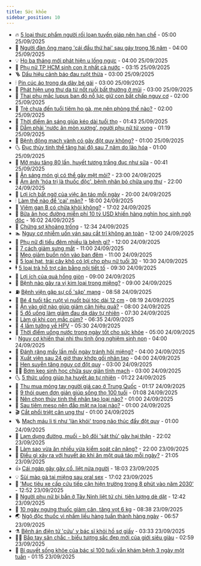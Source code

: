 ```yaml
---
title: Sức khỏe
sidebar_position: 10
---
```


<!-- vnexpress-suc-khoe:START -->
- 🔥 [5 loại thực phẩm người rối loạn tuyến giáp nên hạn chế](https://vnexpress.net/5-loai-thuc-pham-nguoi-roi-loan-tuyen-giap-nen-han-che-4943534.html) - 05:00 25/09/2025
- 🥰 [Người đàn ông mang &#39;cái đầu thứ hai&#39; sau gáy trong 16 năm](https://vnexpress.net/nguoi-dan-ong-mang-cai-dau-thu-hai-sau-gay-trong-16-nam-4943402.html) - 04:00 25/09/2025
- 💡 [Ho ba tháng mới phát hiện u lồng ngực](https://vnexpress.net/ho-ba-thang-moi-phat-hien-u-long-nguc-4943377.html) - 04:00 25/09/2025
- 🤗 [Phụ nữ TP HCM sinh con ít nhất cả nước](https://vnexpress.net/phu-nu-tp-hcm-sinh-con-it-nhat-ca-nuoc-4943405.html) - 03:15 25/09/2025
- 🪜 [Dấu hiệu cảnh báo đau ruột thừa](https://vnexpress.net/dau-hieu-canh-bao-dau-ruot-thua-4943415.html) - 03:00 25/09/2025
- 🕯 [Pin cúc áo trong dạ dày bé gái](https://vnexpress.net/pin-cuc-ao-trong-da-day-be-gai-4943382.html) - 03:00 25/09/2025
- 🤭 [Phát hiện ung thư da từ nốt ruồi bất thường ở mũi](https://vnexpress.net/phat-hien-ung-thu-da-tu-not-ruoi-bat-thuong-o-mui-4943354.html) - 03:00 25/09/2025
- 👀 [Thai phụ mắc lupus ban đỏ nỗ lực giữ con bất chấp nguy cơ](https://vnexpress.net/thai-phu-mac-lupus-ban-do-no-luc-giu-con-bat-chap-nguy-co-4943384.html) - 02:00 25/09/2025
- 🌋 [Trẻ chưa đến tuổi tiêm ho gà, mẹ nên phòng thế nào?](https://vnexpress.net/tre-chua-den-tuoi-tiem-ho-ga-me-nen-phong-the-nao-4943381.html) - 02:00 25/09/2025
- 🫶 [Thời điểm ăn sáng giúp kéo dài tuổi thọ](https://vnexpress.net/thoi-diem-an-sang-giup-keo-dai-tuoi-tho-4943078.html) - 01:43 25/09/2025
- 🦆 [Dẫm phải &#39;nước ăn mòn xương&#39;, người phụ nữ tử vong](https://vnexpress.net/dam-phai-nuoc-an-mon-xuong-nguoi-phu-nu-tu-vong-4942953.html) - 01:19 25/09/2025
- 🚀 [Bệnh động mạch vành có gây đột quỵ không?](https://vnexpress.net/benh-dong-mach-vanh-co-gay-dot-quy-khong-4943356.html) - 01:00 25/09/2025
- 🌜 [Đục thủy tinh thể tăng hai độ sau 7 năm do lão hóa](https://vnexpress.net/duc-thuy-tinh-the-tang-hai-do-sau-7-nam-do-lao-hoa-4943315.html) - 01:00 25/09/2025
- 🧰 [Mỡ máu tăng 80 lần, huyết tương trắng đục như sữa](https://vnexpress.net/mo-mau-tang-80-lan-huyet-tuong-trang-duc-nhu-sua-4943014.html) - 00:41 25/09/2025
- 💫 [Ăn sáng món gì có thể gây mệt mỏi?](https://vnexpress.net/an-sang-mon-gi-co-the-gay-met-moi-4941948.html) - 23:00 24/09/2025
- 🌝 [Ám ảnh &#39;hóa trị là thuốc độc&#39;, bệnh nhân bỏ chữa ung thư](https://vnexpress.net/am-anh-hoa-tri-la-thuoc-doc-benh-nhan-bo-chua-ung-thu-4941883.html) - 22:00 24/09/2025
- 🗽 [Lợi ích bất ngờ của việc ăn táo mỗi ngày](https://vnexpress.net/loi-ich-bat-ngo-cua-viec-an-tao-moi-ngay-4942239.html) - 20:00 24/09/2025
- 🕯 [Làm thế nào để &#39;cai&#39; mặn?](https://vnexpress.net/lam-the-nao-de-cai-man-4940451.html) - 18:00 24/09/2025
- 🦅 [Viêm gan B có chữa khỏi không?](https://vnexpress.net/viem-gan-b-co-chua-khoi-khong-4942222.html) - 17:02 24/09/2025
- 🦆 [Bữa ăn học đường miễn phí 10 tỷ USD khiến hàng nghìn học sinh ngộ độc](https://vnexpress.net/bua-an-hoc-duong-mien-phi-10-ty-usd-khien-hang-nghin-hoc-sinh-ngo-doc-4943321.html) - 16:02 24/09/2025
- 🎊 [Chứng sợ khoảng trống](https://vnexpress.net/suc-khoe/cam-nang/chung-so-khoang-trong-369) - 12:34 24/09/2025
- 🏊 [Nguy cơ nhiễm uốn ván sau cắt trĩ không an toàn](https://vnexpress.net/nguy-co-nhiem-uon-van-sau-cat-tri-khong-an-toan-4943191.html) - 12:00 24/09/2025
- 📝 [Phụ nữ đi tiểu đêm nhiều là bệnh gì?](https://vnexpress.net/phu-nu-di-tieu-dem-nhieu-la-benh-gi-4943099.html) - 12:00 24/09/2025
- 💯 [7 cách giảm sưng mắt](https://vnexpress.net/7-cach-giam-sung-mat-4942998.html) - 11:00 24/09/2025
- 🌊 [Mẹo giảm buồn nôn vào ban đêm](https://vnexpress.net/meo-giam-buon-non-vao-ban-dem-4942919.html) - 11:00 24/09/2025
- 🚀 [5 loại hạt, trái cây khô có lợi cho phụ nữ tuổi 30](https://vnexpress.net/5-loai-hat-trai-cay-kho-co-loi-cho-phu-nu-tuoi-30-4943126.html) - 10:30 24/09/2025
- 🕴 [5 loại trà hỗ trợ cân bằng nội tiết tố](https://vnexpress.net/5-loai-tra-ho-tro-can-bang-noi-tiet-to-4942438.html) - 09:30 24/09/2025
- 🗽 [Lợi ích của quả hồng giòn](https://vnexpress.net/loi-ich-cua-qua-hong-gion-4943097.html) - 09:00 24/09/2025
- 🎡 [Bệnh nào gây ra vị kim loại trong miệng?](https://vnexpress.net/benh-nao-gay-ra-vi-kim-loai-trong-mieng-4942984.html) - 09:00 24/09/2025
- ⛽️ [Bệnh viện gặp sự cố &#39;sập&#39; mạng](https://vnexpress.net/bac-si-quay-lai-viet-tay-vi-benh-vien-sap-mang-4943061.html) - 08:58 24/09/2025
- 🦆 [Bé 4 tuổi tắc ruột vì nuốt búi tóc dài 12 cm](https://vnexpress.net/be-4-tuoi-tac-ruot-vi-nuot-bui-toc-dai-12-cm-4943021.html) - 08:19 24/09/2025
- 🤩 [Ăn vào giờ nào giúp giảm cân hiệu quả?](https://vnexpress.net/an-vao-gio-nao-giup-giam-can-hieu-qua-4943092.html) - 08:00 24/09/2025
- 🦒 [5 đồ uống làm giảm đau dạ dày tự nhiên](https://vnexpress.net/5-do-uong-lam-giam-dau-da-day-tu-nhien-4943041.html) - 07:30 24/09/2025
- 💫 [Làm gì khi con mắc cúm?](https://vnexpress.net/lam-gi-khi-con-mac-cum-4942968.html) - 06:35 24/09/2025
- 🐘 [4 lầm tưởng về HPV](https://vnexpress.net/4-lam-tuong-ve-hpv-4942451.html) - 05:30 24/09/2025
- 🚀 [Thời điểm uống nước trong ngày tốt cho sức khỏe](https://vnexpress.net/thoi-diem-uong-nuoc-trong-ngay-tot-cho-suc-khoe-4942846.html) - 05:00 24/09/2025
- 🕯 [Nguy cơ khiến thai nhi thụ tinh ống nghiệm sinh non](https://vnexpress.net/nguy-co-khien-thai-nhi-thu-tinh-ong-nghiem-sinh-non-4942965.html) - 04:00 24/09/2025
- 🦏 [Đánh răng mấy lần mỗi ngày tránh hôi miệng?](https://vnexpress.net/danh-rang-may-lan-moi-ngay-tranh-hoi-mieng-4942909.html) - 04:00 24/09/2025
- 🦄 [Xuất viện sau 24 giờ thay khớp gối nhân tạo](https://vnexpress.net/xuat-vien-sau-24-gio-thay-khop-goi-nhan-tao-4942894.html) - 04:00 24/09/2025
- 🦒 [Hen suyễn tăng nguy cơ đột quỵ](https://vnexpress.net/hen-suyen-tang-nguy-co-dot-quy-4942853.html) - 03:00 24/09/2025
- 👨‍🏫 [Bơm keo sinh học chữa suy giãn tĩnh mạch](https://vnexpress.net/bom-keo-sinh-hoc-chua-suy-gian-tinh-mach-4942851.html) - 03:00 24/09/2025
- 🌜 [5 thức uống giúp hạ huyết áp tự nhiên](https://vnexpress.net/5-thuc-uong-giup-ha-huyet-ap-tu-nhien-4942644.html) - 01:22 24/09/2025
- 🚀 [Thu mua móng tay người giá cao ở Trung Quốc](https://vnexpress.net/thu-mua-mong-tay-nguoi-gia-cao-o-trung-quoc-4942616.html) - 01:17 24/09/2025
- 💃 [9 thói quen đơn giản giúp sống thọ 100 tuổi](https://vnexpress.net/9-thoi-quen-don-gian-giup-song-tho-100-tuoi-4942429.html) - 01:08 24/09/2025
- 💯 [Nên chọn thủy tinh thể nhân tạo loại nào?](https://vnexpress.net/nen-chon-thuy-tinh-the-nhan-tao-loai-nao-4942814.html) - 01:00 24/09/2025
- 🤔 [Sau tiêm meso nên đắp mặt nạ loại nào?](https://vnexpress.net/sau-tiem-meso-nen-dap-mat-na-loai-nao-4942764.html) - 01:00 24/09/2025
- 🎬 [Cắt phổi triệt căn ung thư](https://vnexpress.net/cat-phoi-triet-can-ung-thu-4942658.html) - 01:00 24/09/2025
- 🪜 [Mạch máu li ti như &#39;làn khói&#39; trong não thúc đẩy đột quỵ](https://vnexpress.net/mach-mau-li-ti-nhu-lan-khoi-trong-nao-thuc-day-dot-quy-4942652.html) - 01:00 24/09/2025
- 🦣 [Lạm dụng đường, muối - bộ đôi &#39;sát thủ&#39; gây hại thận](https://vnexpress.net/lam-dung-duong-muoi-bo-doi-sat-thu-gay-hai-than-4941652.html) - 22:02 23/09/2025
- 🧐 [Làm sao vừa ăn nhiều vừa kiểm soát cân nặng?](https://vnexpress.net/lam-sao-vua-an-nhieu-vua-kiem-soat-can-nang-4941973.html) - 22:00 23/09/2025
- 🤡 [Điều gì xảy ra với huyết áp khi ăn một quả táo mỗi ngày?](https://vnexpress.net/dieu-gi-xay-ra-voi-huyet-ap-khi-an-mot-qua-tao-moi-ngay-4942191.html) - 21:05 23/09/2025
- 👍 [Cái ngáp gây gãy cổ, liệt nửa người](https://vnexpress.net/cai-ngap-gay-gay-co-liet-nua-nguoi-4942391.html) - 18:03 23/09/2025
- 💡 [Sùi mào gà tại miệng sau oral sex](https://vnexpress.net/sui-mao-ga-tai-mieng-sau-oral-sex-4942363.html) - 17:02 23/09/2025
- 💯 [&#39;Mục tiêu xe cấp cứu tiếp cận hiện trường trong 8 phút vào năm 2030&#39;](https://vnexpress.net/muc-tieu-xe-cap-cuu-tiep-can-hien-truong-trong-8-phut-vao-nam-2030-4942601.html) - 12:52 23/09/2025
- 🧠 [Người phụ nữ bị bắn ở Tây Ninh liệt tứ chi, tiên lượng dè dặt](https://vnexpress.net/nguoi-phu-nu-bi-ban-o-tay-ninh-liet-tu-chi-tien-luong-de-dat-4942768.html) - 12:42 23/09/2025
- 🎡 [10 ngày ngưng thuốc giảm cân, tăng vọt 6 kg](https://vnexpress.net/10-ngay-ngung-thuoc-giam-can-tang-vot-6-kg-4942483.html) - 08:38 23/09/2025
- 🌏 [Ngộ độc thuốc vì nhầm liều hàng tuần thành hàng ngày](https://vnexpress.net/ngo-doc-thuoc-vi-nham-lieu-hang-tuan-thanh-hang-ngay-4942366.html) - 06:57 23/09/2025
- ⚗️ [Bệnh án điện tử &#39;cứu&#39; y bác sĩ khỏi hồ sơ giấy](https://vnexpress.net/benh-an-dien-tu-cuu-y-bac-si-khoi-ho-so-giay-4941775.html) - 03:33 23/09/2025
- 👨‍🏫 [Bắp tay săn chắc - biểu tượng sắc đẹp mới của giới siêu giàu](https://vnexpress.net/bap-tay-san-chac-bieu-tuong-sac-dep-moi-cua-gioi-sieu-giau-4942290.html) - 02:59 23/09/2025
- 🤖 [Bí quyết sống khỏe của bác sĩ 100 tuổi vẫn khám bệnh 3 ngày một tuần](https://vnexpress.net/bi-quyet-song-khoe-cua-bac-si-100-tuoi-van-kham-benh-3-ngay-mot-tuan-4942292.html) - 01:15 23/09/2025<!-- vnexpress-suc-khoe:END -->
